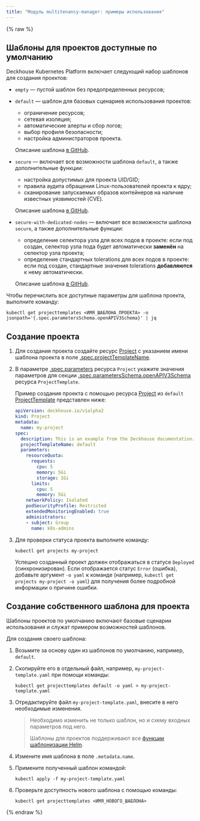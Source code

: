 ```yaml
---
title: "Модуль multitenancy-manager: примеры использования"
---
```

{% raw %}

## Шаблоны для проектов доступные по умолчанию

Deckhouse Kubernetes Platform включает следующий набор шаблонов для создания проектов:
- `empty` — пустой шаблон без предопределенных ресурсов;
- `default` — шаблон для базовых сценариев использования проектов:
  * ограничение ресурсов;
  * сетевая изоляция;
  * автоматические алерты и сбор логов;
  * выбор профиля безопасности;
  * настройка администраторов проекта.
  
  Описание шаблона [в GitHub](https://github.com/deckhouse/deckhouse/blob/main/modules/160-multitenancy-manager/images/multitenancy-manager/default/default.yaml#L2).

- `secure` — включает все возможности шаблона `default`, а также дополнительные функции:
  * настройка допустимых для проекта UID/GID;
  * правила аудита обращения Linux-пользователей проекта к ядру;
  * сканирование запускаемых образов контейнеров на наличие известных уязвимостей (CVE).

  Описание шаблона [в GitHub](https://github.com/deckhouse/deckhouse/blob/main/modules/160-multitenancy-manager/images/multitenancy-manager/default/secure.yaml).

- `secure-with-dedicated-nodes` — включает все возможности шаблона `secure`, а также дополнительные функции:
  * определение селектора узла для всех подов в проекте: если под создан, селектор узла пода будет автоматически **заменён** на селектор узла проекта;
  * определение стандартных tolerations для всех подов в проекте: если под создан, стандартные значения tolerations **добавляются** к нему автоматически.
  
  Описание шаблона [в GitHub](https://github.com/deckhouse/deckhouse/blob/main/modules/160-multitenancy-manager/images/multitenancy-manager/default/secure-with-dedicated-nodes.yaml).

Чтобы перечислить все доступные параметры для шаблона проекта, выполните команду:

```shell
kubectl get projecttemplates <ИМЯ_ШАБЛОНА_ПРОЕКТА> -o jsonpath='{.spec.parametersSchema.openAPIV3Schema}' | jq
```

## Создание проекта

1. Для создания проекта создайте ресурс [Project](cr.html#project) с указанием имени шаблона проекта в поле [.spec.projectTemplateName](cr.html#project-v1alpha2-spec-projecttemplatename).
2. В параметре [.spec.parameters](cr.html#project-v1alpha2-spec-parameters) ресурса `Project` укажите значения параметров для секции [.spec.parametersSchema.openAPIV3Schema](cr.html#projecttemplate-v1alpha1-spec-parametersschema-openapiv3schema) ресурса `ProjectTemplate`.

   Пример создания проекта с помощью ресурса [Project](cr.html#project) из `default` [ProjectTemplate](cr.html#projecttemplate) представлен ниже:

   ```yaml
   apiVersion: deckhouse.io/v1alpha2
   kind: Project
   metadata:
     name: my-project
   spec:
     description: This is an example from the Deckhouse documentation.
     projectTemplateName: default
     parameters:
       resourceQuota:
         requests:
           cpu: 5
           memory: 5Gi
           storage: 1Gi
         limits:
           cpu: 5
           memory: 5Gi
       networkPolicy: Isolated
       podSecurityProfile: Restricted
       extendedMonitoringEnabled: true
       administrators:
       - subject: Group
         name: k8s-admins
   ```

3. Для проверки статуса проекта выполните команду:

   ```shell
   kubectl get projects my-project
   ```

   Успешно созданный проект должен отображаться в статусе `Deployed` (синхронизирован). Если отображается статус `Error` (ошибка), добавьте аргумент `-o yaml` к команде (например, `kubectl get projects my-project -o yaml`) для получения более подробной информации о причине ошибки.

## Создание собственного шаблона для проекта

Шаблоны проектов по умолчанию включают базовые сценарии использования и служат примером возможностей шаблонов.

Для создания своего шаблона:
1. Возьмите за основу один из шаблонов по умолчанию, например, `default`.
2. Скопируйте его в отдельный файл, например, `my-project-template.yaml` при помощи команды:

   ```shell
   kubectl get projecttemplates default -o yaml > my-project-template.yaml
   ```

3. Отредактируйте файл `my-project-template.yaml`, внесите в него необходимые изменения.

   > Необходимо изменить не только шаблон, но и схему входных параметров под него.
   >
   > Шаблоны для проектов поддерживают все [функции шаблонизации Helm](https://helm.sh/docs/chart_template_guide/function_list/).
4. Измените имя шаблона в поле `.metadata.name`.
5. Примените полученный шаблон командой:

   ```shell
   kubectl apply -f my-project-template.yaml
   ```

6. Проверьте доступность нового шаблона с помощью команды:

   ```shell
   kubectl get projecttemplates <ИМЯ_НОВОГО_ШАБЛОНА>
   ```

{% endraw %}
